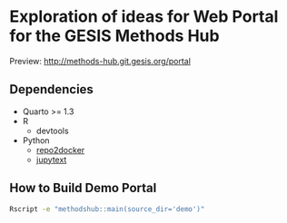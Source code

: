 # Exploration of ideas for Web Portal for the GESIS Methods Hub

Preview: http://methods-hub.git.gesis.org/portal

## Dependencies

- Quarto >= 1.3
- R
  - devtools
- Python
  - [repo2docker](https://repo2docker.readthedocs.io/)
  - [jupytext](https://jupytext.readthedocs.io/)

## How to Build Demo Portal

```bash
Rscript -e "methodshub::main(source_dir='demo')"
```
